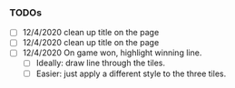 ### TODOs 
- [ ] 12/4/2020 clean up title on the page
- [ ] 12/4/2020 clean up title on the page
- [ ] 12/4/2020 On game won, highlight  winning line. 
    - [ ] Ideally: draw line through the tiles. 
    - [ ] Easier: just apply a different style to the three tiles.
